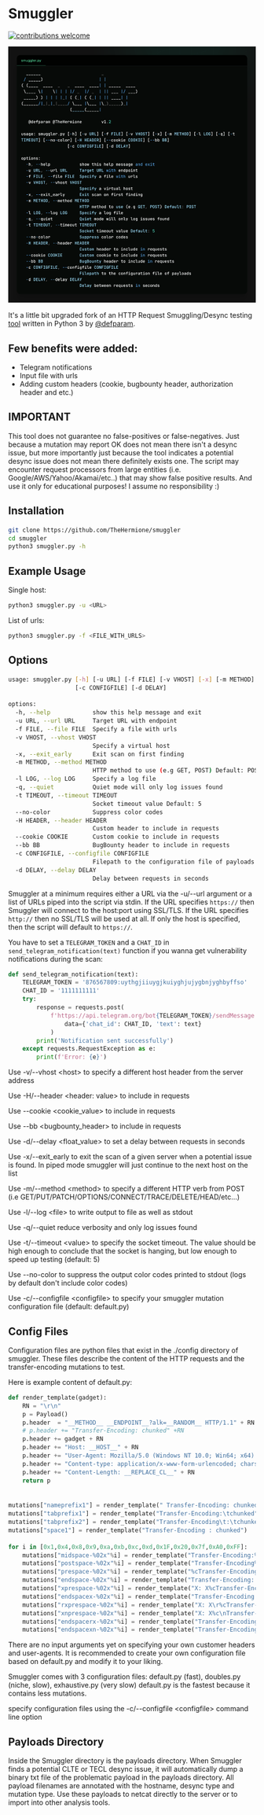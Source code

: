 # Smuggler
[![contributions welcome](https://img.shields.io/badge/contributions-welcome-brightgreen.svg?style=flat)](https://github.com/TheHermione/smuggler/issues)

![изображение](logo.png)

It's a little bit upgraded fork of an HTTP Request Smuggling/Desync testing [tool](https://github.com/defparam/smuggler) written in Python 3 by [@defparam](https://github.com/defparam/). 

## Few benefits were added:
- Telegram notifications
- Input file with urls
- Adding custom headers (cookie, bugbounty header, authorization header and etc.)

## IMPORTANT
This tool does not guarantee no false-positives or false-negatives. Just because a mutation may report OK does not mean there isn't a desync issue, but more importantly just because the tool indicates a potential desync issue does not mean there definitely exists one. The script may encounter request processors from large entities (i.e. Google/AWS/Yahoo/Akamai/etc..) that may show false positive results.
And use it only for educational purposes! I assume no responsibility :)

## Installation

```bash
git clone https://github.com/TheHermione/smuggler
cd smuggler
python3 smuggler.py -h
```

## Example Usage

Single host:
```bash
python3 smuggler.py -u <URL>
```

List of urls:
```bash
python3 smuggler.py -f <FILE_WITH_URLS>
```

## Options

```bash
usage: smuggler.py [-h] [-u URL] [-f FILE] [-v VHOST] [-x] [-m METHOD] [-l LOG] [-q] [-t TIMEOUT] [--no-color] [-H HEADER] [--cookie COOKIE] [--bb BB]
                   [-c CONFIGFILE] [-d DELAY]

options:
  -h, --help            show this help message and exit
  -u URL, --url URL     Target URL with endpoint
  -f FILE, --file FILE  Specify a file with urls
  -v VHOST, --vhost VHOST
                        Specify a virtual host
  -x, --exit_early      Exit scan on first finding
  -m METHOD, --method METHOD
                        HTTP method to use (e.g GET, POST) Default: POST
  -l LOG, --log LOG     Specify a log file
  -q, --quiet           Quiet mode will only log issues found
  -t TIMEOUT, --timeout TIMEOUT
                        Socket timeout value Default: 5
  --no-color            Suppress color codes
  -H HEADER, --header HEADER
                        Custom header to include in requests
  --cookie COOKIE       Custom cookie to include in requests
  --bb BB               BugBounty header to include in requests
  -c CONFIGFILE, --configfile CONFIGFILE
                        Filepath to the configuration file of payloads
  -d DELAY, --delay DELAY
                        Delay between requests in seconds
```

Smuggler at a minimum requires either a URL via the -u/--url argument or a list of URLs piped into the script via stdin.
If the URL specifies `https://` then Smuggler will connect to the host:port using SSL/TLS. If the URL specifies `http://`
then no SSL/TLS will be used at all. If only the host is specified, then the script will default to `https://`.

You have to set a `TELEGRAM_TOKEN` and a `CHAT_ID` in `send_telegram_notification(text)` function if you wanna get vulnerability notifications during the scan:
```python
def send_telegram_notification(text):
	TELEGRAM_TOKEN = '876567809:uythgjiiuygjkuiyghjujygbnjyghbyffso'
	CHAT_ID = '1111111111'
	try:
		response = requests.post(
			f'https://api.telegram.org/bot{TELEGRAM_TOKEN}/sendMessage',
          		data={'chat_id': CHAT_ID, 'text': text}
      		)
		print('Notification sent successfully')
	except requests.RequestException as e:
		print(f'Error: {e}')
```

Use -v/--vhost \<host> to specify a different host header from the server address

Use -H/--header \<header: value> to include in requests

Use --cookie \<cookie_value> to include in requests

Use --bb \<bugbounty_header> to include in requests

Use -d/--delay \<float_value> to set a delay between requests in seconds

Use -x/--exit_early to exit the scan of a given server when a potential issue is found. In piped mode smuggler will just continue to the next host on the list

Use -m/--method \<method> to specify a different HTTP verb from POST (i.e GET/PUT/PATCH/OPTIONS/CONNECT/TRACE/DELETE/HEAD/etc...)

Use -l/--log \<file> to write output to file as well as stdout

Use -q/--quiet reduce verbosity and only log issues found

Use -t/--timeout \<value> to specify the socket timeout. The value should be high enough to conclude that the socket is hanging, but low enough to speed up testing (default: 5)

Use --no-color to suppress the output color codes printed to stdout (logs by default don't include color codes)

Use -c/--configfile \<configfile> to specify your smuggler mutation configuration file (default: default.py)

## Config Files
Configuration files are python files that exist in the ./config directory of smuggler. These files describe the content of the HTTP requests and the transfer-encoding mutations to test.


Here is example content of default.py:
```python
def render_template(gadget):
	RN = "\r\n"
	p = Payload()
	p.header  = "__METHOD__ __ENDPOINT__?alk=__RANDOM__ HTTP/1.1" + RN
	# p.header += "Transfer-Encoding: chunked" +RN	
	p.header += gadget + RN
	p.header += "Host: __HOST__" + RN
	p.header += "User-Agent: Mozilla/5.0 (Windows NT 10.0; Win64; x64) AppleWebKit/537.36 (KHTML, like Gecko) Chrome/78.0.3904.87 Safari/537.36" + RN
	p.header += "Content-type: application/x-www-form-urlencoded; charset=UTF-8" + RN
	p.header += "Content-Length: __REPLACE_CL__" + RN
	return p


mutations["nameprefix1"] = render_template(" Transfer-Encoding: chunked")
mutations["tabprefix1"] = render_template("Transfer-Encoding:\tchunked")
mutations["tabprefix2"] = render_template("Transfer-Encoding\t:\tchunked")
mutations["space1"] = render_template("Transfer-Encoding : chunked")

for i in [0x1,0x4,0x8,0x9,0xa,0xb,0xc,0xd,0x1F,0x20,0x7f,0xA0,0xFF]:
	mutations["midspace-%02x"%i] = render_template("Transfer-Encoding:%cchunked"%(i))
	mutations["postspace-%02x"%i] = render_template("Transfer-Encoding%c: chunked"%(i))
	mutations["prespace-%02x"%i] = render_template("%cTransfer-Encoding: chunked"%(i))
	mutations["endspace-%02x"%i] = render_template("Transfer-Encoding: chunked%c"%(i))
	mutations["xprespace-%02x"%i] = render_template("X: X%cTransfer-Encoding: chunked"%(i))
	mutations["endspacex-%02x"%i] = render_template("Transfer-Encoding: chunked%cX: X"%(i))
	mutations["rxprespace-%02x"%i] = render_template("X: X\r%cTransfer-Encoding: chunked"%(i))
	mutations["xnprespace-%02x"%i] = render_template("X: X%c\nTransfer-Encoding: chunked"%(i))
	mutations["endspacerx-%02x"%i] = render_template("Transfer-Encoding: chunked\r%cX: X"%(i))
	mutations["endspacexn-%02x"%i] = render_template("Transfer-Encoding: chunked%c\nX: X"%(i))
```

There are no input arguments yet on specifying your own customer headers and user-agents. It is recommended to create your own configuration file based on default.py and modify it to your liking.

Smuggler comes with 3 configuration files: default.py (fast), doubles.py (niche, slow), exhaustive.py (very slow)
default.py is the fastest because it contains less mutations.

specify configuration files using the -c/--configfile \<configfile> command line option

## Payloads Directory
Inside the Smuggler directory is the payloads directory. When Smuggler finds a potential CLTE or TECL desync issue, it will automatically dump a binary txt file of the problematic payload in the payloads directory. All payload filenames are annotated with the hostname, desync type and mutation type. Use these payloads to netcat directly to the server or to import into other analysis tools.
